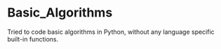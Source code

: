 # Basic_Algorithms
Tried to code basic algorithms in Python, without any language specific built-in functions.
